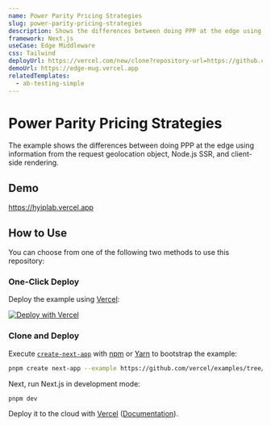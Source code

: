 ```yaml
---
name: Power Parity Pricing Strategies
slug: power-parity-pricing-strategies
description: Shows the differences between doing PPP at the edge using information from the geolocation object, Node.js SSR, and client-side rendering.
framework: Next.js
useCase: Edge Middleware
css: Tailwind
deployUrl: https://vercel.com/new/clone?repository-url=https://github.com/vercel/examples/tree/main/edge-middleware/power-parity-pricing-strategies&project-name=power-parity-pricing-strategies&repository-name=power-parity-pricing-strategies
demoUrl: https://edge-mug.vercel.app
relatedTemplates:
  - ab-testing-simple
---
```


# Power Parity Pricing Strategies

The example shows the differences between doing PPP at the edge using information from the request geolocation object, Node.js SSR, and client-side rendering.

## Demo

https://hyiplab.vercel.app

## How to Use

You can choose from one of the following two methods to use this repository:

### One-Click Deploy

Deploy the example using [Vercel](https://vercel.com?utm_source=github&utm_medium=readme&utm_campaign=vercel-examples):

[![Deploy with Vercel](https://vercel.com/button)](https://vercel.com/new/clone?repository-url=https://github.com/vercel/examples/tree/main/edge-middleware/power-parity-pricing-strategies&project-name=power-parity-pricing-strategies&repository-name=power-parity-pricing-strategies)

### Clone and Deploy

Execute [`create-next-app`](https://github.com/vercel/next.js/tree/canary/packages/create-next-app) with [npm](https://docs.npmjs.com/cli/init) or [Yarn](https://yarnpkg.com/lang/en/docs/cli/create/) to bootstrap the example:

```bash
pnpm create next-app --example https://github.com/vercel/examples/tree/main/edge-middleware/power-parity-pricing-strategies power-parity-pricing-strategies
```

Next, run Next.js in development mode:

```bash
pnpm dev
```

Deploy it to the cloud with [Vercel](https://vercel.com/new?utm_source=github&utm_medium=readme&utm_campaign=edge-middleware-eap) ([Documentation](https://nextjs.org/docs/deployment)).
